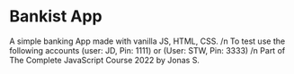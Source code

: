 # Bankist App 
A simple banking App made with vanilla JS, HTML, CSS. /n
To test use the following accounts (user: JD, Pin: 1111) or (User: STW, Pin: 3333) /n
Part of The Complete JavaScript Course 2022 by Jonas S.
